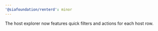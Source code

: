 ```yaml
---
'@siafoundation/renterd': minor
---
```


The host explorer now features quick filters and actions for each host row.
